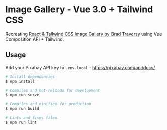 # Image Gallery - Vue 3.0 + Tailwind CSS

Recreating [React & Tailwind CSS Image Gallery by Brad Traversy](https://youtu.be/FiGmAI5e91M) using Vue Composition API + Tailwind.

## Usage

Add your Pixabay API key to `.env.local` - https://pixabay.com/api/docs/

```bash
# Install dependencies
$ npm install

# Compiles and hot-reloads for development
$ npm run serve

# Compiles and minifies for production
$ npm run build

# Lints and fixes files
$ npm run lint
```
